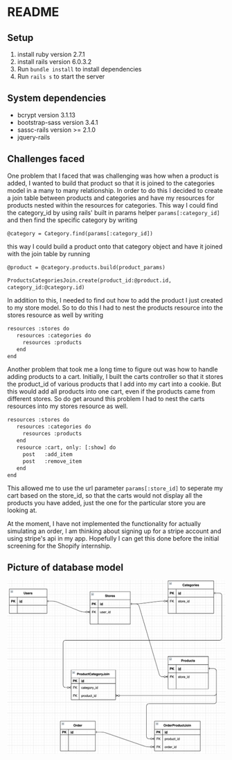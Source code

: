 # README

## Setup
1. install ruby version 2.7.1
2. install rails version 6.0.3.2
3. Run `bundle install` to install dependencies
4. Run `rails s` to start the server

## System dependencies
- bcrypt version 3.1.13
- bootstrap-sass version 3.4.1
- sassc-rails version >= 2.1.0
- jquery-rails

## Challenges faced
One problem that I faced that was challenging was how when a product is added, I wanted to build that product so that it is joined to the categories model in a many to many relationship. In order to do this I decided to create a join table between products and categories and have my resources for products nested within the resources for categories. This way I could find the category_id by using rails' built in params helper `params[:category_id]` and then find the specific category by writing 
```
@category = Category.find(params[:category_id])
```
this way I could build a product onto that category object and have it joined with the join table by running

```
@product = @category.products.build(product_params)
```
```
ProductsCategoriesJoin.create(product_id:@product.id, category_id:@category.id)
```

In addition to this, I needed to find out how to add the product I just created to my store model. So to do this I had to nest the products resource into the stores resource as well by writing 

```
resources :stores do
   resources :categories do
     resources :products
   end
end
```

Another problem that took me a long time to figure out was how to handle adding products to a cart. Initially, I built the carts controller so that it stores the product_id of various products that I add into my cart into a cookie. But this would add all products into one cart, even if the products came from different stores. So do get around this problem I had to nest the carts resources into my stores resource as well.

```
resources :stores do
   resources :categories do
     resources :products
   end
   resource :cart, only: [:show] do
     post   :add_item
     post   :remove_item
   end
end
```

This allowed me to use the url parameter `params[:store_id]` to seperate my cart based on the store_id, so that the carts would not display all the products you have added, just the one for the particular store you are looking at. 

At the moment, I have not implemented the functionality for actually simulating an order, I am thinking about signing up for a stripe account and using stripe's api in my app. Hopefully I can get this done before the initial screening for the Shopify internship.

## Picture of database model
!["URLs page"](https://github.com/RishBar/shoppingfy/blob/master/docs/shoppingfy-model.png?raw=true)

